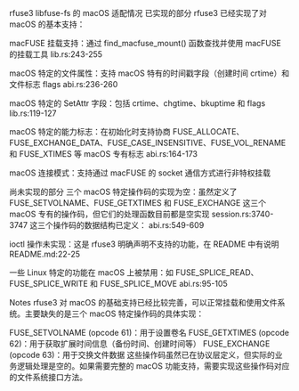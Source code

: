 rfuse3 libfuse-fs 的 macOS 适配情况
已实现的部分
rfuse3 已经实现了对 macOS 的基本支持：

macFUSE 挂载支持：通过 find_macfuse_mount() 函数查找并使用 macFUSE 的挂载工具 lib.rs:243-255

macOS 特定的文件属性：支持 macOS 特有的时间戳字段（创建时间 crtime）和文件标志 flags abi.rs:236-260

macOS 特定的 SetAttr 字段：包括 crtime、chgtime、bkuptime 和 flags lib.rs:119-127

macOS 特定的能力标志：在初始化时支持协商 FUSE_ALLOCATE、FUSE_EXCHANGE_DATA、FUSE_CASE_INSENSITIVE、FUSE_VOL_RENAME 和 FUSE_XTIMES 等 macOS 专有标志 abi.rs:164-173

macOS 连接模式：支持通过 macFUSE 的 socket 通信方式进行非特权挂载

尚未实现的部分
三个 macOS 特定操作码的实现为空：虽然定义了 FUSE_SETVOLNAME、FUSE_GETXTIMES 和 FUSE_EXCHANGE 这三个 macOS 专有的操作码，但它们的处理函数目前都是空实现 session.rs:3740-3747
这三个操作码的数据结构已定义： abi.rs:549-609

ioctl 操作未实现：这是 rfuse3 明确声明不支持的功能，在 README 中有说明 README.md:22-25

一些 Linux 特定的功能在 macOS 上被禁用：如 FUSE_SPLICE_READ、FUSE_SPLICE_WRITE 和 FUSE_SPLICE_MOVE abi.rs:95-105

Notes
rfuse3 对 macOS 的基础支持已经比较完善，可以正常挂载和使用文件系统。主要缺失的是三个 macOS 特定操作码的具体实现：

FUSE_SETVOLNAME (opcode 61)：用于设置卷名
FUSE_GETXTIMES (opcode 62)：用于获取扩展时间信息（备份时间、创建时间等）
FUSE_EXCHANGE (opcode 63)：用于交换文件数据
这些操作码虽然已在协议层定义，但实际的业务逻辑处理是空的。如果需要完整的 macOS 功能支持，需要实现这些操作码对应的文件系统接口方法。
